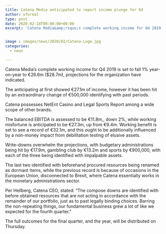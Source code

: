 ```yaml
---
title: Catena Media anticipated to report income plunge for Q4
author: xforeal 
type: post
date: 2020-02-18T00:00:00+00:00
excerpt: 'Catena Media&amp;rsquo;s complete working income for Q4 2019 is set to fall 1&amp;percnt; year-on-year to &amp;euro;26 '


image : images/news/2020/02/Catena-Logo.jpg
categories:
  - news

---
```

Catena Media&rsquo;s complete working income for Q4 2019 is set to fall 1&percnt; year-on-year to &euro;26.6m ($28.7m), projections for the organization have indicated.

The anticipating at first showed &euro;27.1m of income, however it has been hit by an extraordinary change of &euro;500,000 identifying with past periods.

Catena possesses NetEnt Casino and Legal Sports Report among a wide scope of other brands.&nbsp;

The balanced EBITDA is assessed to be &euro;11.8m,, down 2&percnt;, while working misfortune is anticipated to be &euro;27.3m, up from &euro;9.4m. Working benefit is set to see a record of &euro;32.1m, and this ought to be additionally influenced by a non-money impact from debilitation testing of elusive assets.

Write-downs overwhelm the projections, with budgetary administrations being hit by &euro;17.9m, gambling club by &euro;13.2m and sports by &euro;900,000, with each of the three being identified with impalpable assets.&nbsp;

The last two identified with beforehand procured resources being renamed as dormant items, while the previous record is because of occasions in the European Union, disconnected to Brexit, where Catena essentially works in the monetary administrations sector.

Per Hellberg, Catena CEO, stated: &ldquo;The compose downs are identified with before obtained resources that are not acting in accordance with the remainder of our portfolio, just as to past legally binding choices. Barring the non-repeating things, our fundamental business grew a lot of like we expected for the fourth quarter.&rdquo;

The full outcomes for the final quarter, and the year, will be distributed on Thursday.

&nbsp;